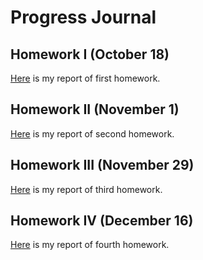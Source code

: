 # Progress Journal

## Homework I (October 18)

[Here](/HW1/HW1.html) is my report of first homework.

## Homework II (November 1)

[Here](/HM2/HW2.html) is my report of second homework.

## Homework III (November 29)

[Here](/HW3/HW3.html) is my report of third homework.

## Homework IV (December 16)

[Here](/HW4/HW4.html) is my report of fourth homework.
